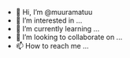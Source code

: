 - 👋 Hi, I’m @muuramatuu
- 👀 I’m interested in ...
- 🌱 I’m currently learning ...
- 💞️ I’m looking to collaborate on ...
- 📫 How to reach me ...

<!---
muuramatuu/muuramatuu is a ✨ special ✨ repository because its `README.md` (this file) appears on your GitHub profile.
You can click the Preview link to take a look at your changes.
--->
